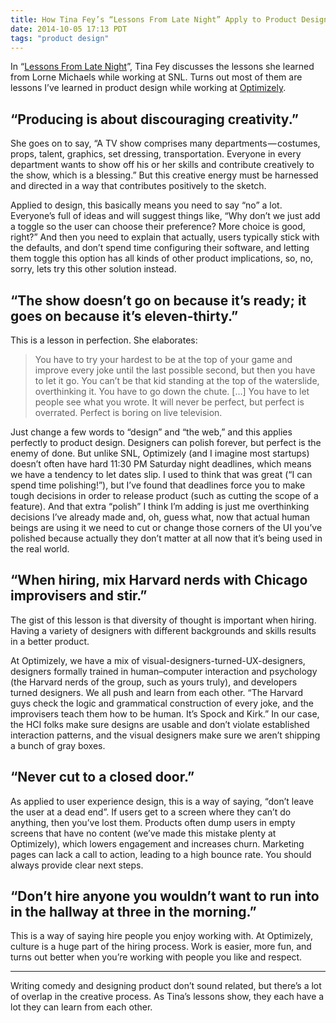 ```yaml
---
title: How Tina Fey’s “Lessons From Late Night” Apply to Product Design
date: 2014-10-05 17:13 PDT
tags: "product design"
---
```


In “[Lessons From Late Night](http://www.newyorker.com/magazine/2011/03/14/lessons-from-late-night)”, Tina Fey discusses the lessons she learned from Lorne Michaels while working at SNL. Turns out most of them are lessons I’ve learned in product design while working at [Optimizely](https://www.optimizely.com).

## “Producing is about discouraging creativity.”

She goes on to say, “A TV show comprises many departments — costumes, props, talent, graphics, set dressing, transportation. Everyone in every department wants to show off his or her skills and contribute creatively to the show, which is a blessing.” But this creative energy must be harnessed and directed in a way that contributes positively to the sketch.

Applied to design, this basically means you need to say “no” a lot. Everyone’s full of ideas and will suggest things like, “Why don’t we just add a toggle so the user can choose their preference? More choice is good, right?” And then you need to explain that actually, users typically stick with the defaults, and don’t spend time configuring their software, and letting them toggle this option has all kinds of other product implications, so, no, sorry, lets try this other solution instead.

## “The show doesn’t go on because it’s ready; it goes on because it’s eleven-thirty.”

This is a lesson in perfection. She elaborates:

> You have to try your hardest to be at the top of your game and improve every joke until the last possible second, but then you have to let it go.
> You can’t be that kid standing at the top of the waterslide, overthinking it. You have to go down the chute. […] You have to let people see what you wrote. It will never be perfect, but perfect is overrated. Perfect is boring on live television.

Just change a few words to “design” and “the web,” and this applies perfectly to product design. Designers can polish forever, but perfect is the enemy of done. But unlike SNL, Optimizely (and I imagine most startups) doesn’t often have hard 11:30 PM Saturday night deadlines, which means we have a tendency to let dates slip. I used to think that was great (“I can spend time polishing!”), but I’ve found that deadlines force you to make tough decisions in order to release product (such as cutting the scope of a feature). And that extra “polish” I think I’m adding is just me overthinking decisions I’ve already made and, oh, guess what, now that actual human beings are using it we need to cut or change those corners of the UI you’ve polished because actually they don’t matter at all now that it’s being used in the real world.

## “When hiring, mix Harvard nerds with Chicago improvisers and stir.”

The gist of this lesson is that diversity of thought is important when hiring. Having a variety of designers with different backgrounds and skills results in a better product.

At Optimizely, we have a mix of visual-designers-turned-UX-designers, designers formally trained in human–computer interaction and psychology (the Harvard nerds of the group, such as yours truly), and developers turned designers. We all push and learn from each other. “The Harvard guys check the logic and grammatical construction of every joke, and the improvisers teach them how to be human. It’s Spock and Kirk.” In our case, the HCI folks make sure designs are usable and don’t violate established interaction patterns, and the visual designers make sure we aren’t shipping a bunch of gray boxes.

## “Never cut to a closed door.”

As applied to user experience design, this is a way of saying, “don’t leave the user at a dead end”. If users get to a screen where they can’t do anything, then you’ve lost them. Products often dump users in empty screens that have no content (we’ve made this mistake plenty at Optimizely), which lowers engagement and increases churn. Marketing pages can lack a call to action, leading to a high bounce rate. You should always provide clear next steps.

## “Don’t hire anyone you wouldn’t want to run into in the hallway at three in the morning.”

This is a way of saying hire people you enjoy working with. At Optimizely, culture is a huge part of the hiring process. Work is easier, more fun, and turns out better when you’re working with people you like and respect.

---

Writing comedy and designing product don’t sound related, but there’s a lot of overlap in the creative process. As Tina’s lessons show, they each have a lot they can learn from each other.
